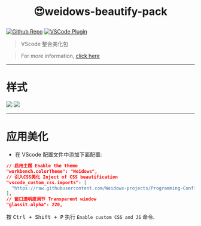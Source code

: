 <!--
 * @?: *********************************************************************
 * @Author: Weidows
 * @Date: 2021-05-14 04:28:22
 * @LastEditors: Weidows
 * @LastEditTime: 2021-05-15 11:09:54
 * @FilePath: \weidows-beautify-pack\README.md
 * @Description:
 * @!: *********************************************************************
-->

<h1 align="center">

😍weidows-beautify-pack

</h1>

[github-shield]: https://img.shields.io/github/stars/Weidows-projects/weidows-beautify-pack?style=social
[github-url]: https://github.com/Weidows-projects/weidows-beautify-pack

[vscode-shield]: https://img.shields.io/visual-studio-marketplace/r/Weidows.weidows-beautify-pack?logo=visual-studio-code&style=social
[vscode-url]: https://marketplace.visualstudio.com/items?itemName=Weidows.weidows-beautify-pack

[![Github Repo][github-shield]][github-url]
[![VSCode Plugin][vscode-shield]][vscode-url]

> VScode 整合美化包

> For more information, [click here][github-url]

---

# 样式

![](https://cdn.jsdelivr.net/gh/Weidows-projects/weidows-beautify-pack/images/1.png)
![](https://cdn.jsdelivr.net/gh/Weidows-projects/weidows-beautify-pack/images/2.png)

---

# 应用美化

- 在 VScode 配置文件中添加下面配置:

```json
// 启用主题 Enable the theme
"workbench.colorTheme": "Weidows",
// 引入CSS美化 Inject of CSS beautification
"vscode_custom_css.imports": [
  "https://raw.githubusercontent.com/Weidows-projects/Programming-Configuration/master/local/lights-on.css"
],
// 窗口透明度调节 Transparent window
"glassit.alpha": 220,
```

按 <kbd>Ctrl + Shift + P</kbd> 执行 `Enable custom CSS and JS` 命令.
